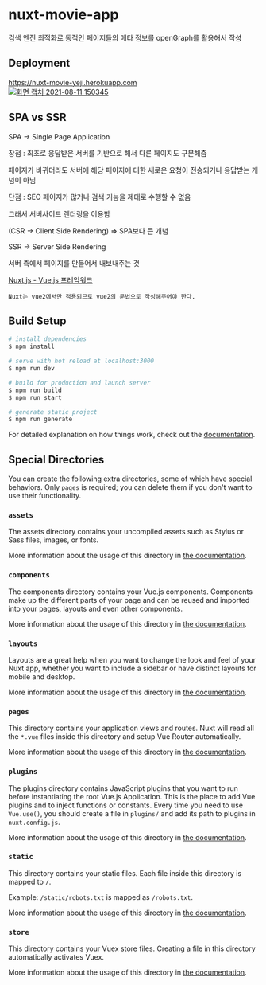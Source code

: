 # nuxt-movie-app
검색 엔진 최적화로 동적인 페이지들의 메타 정보를 openGraph를 활용해서 작성 

## Deployment
[https://nuxt-movie-yeji.herokuapp.com <br>
![화면 캡처 2021-08-11 150345](https://user-images.githubusercontent.com/59958929/128977910-0579ec50-7a88-4cf9-bfb6-a49e7504da9c.png)](https://nuxt-movie-yeji.herokuapp.com/)

## SPA   vs SSR

SPA → Single Page Application 

장점 : 최초로 응답받은 서버를 기반으로 해서 다른 페이지도 구분해줌

페이지가 바뀌더라도 서버에 해당 페이지에 대한 새로운 요청이 전송되거나 응답받는 개념이 아님

단점 : SEO 페이지가 많거나 검색 기능을 제대로 수행할 수 없음

그래서 서버사이드 렌더링을 이용함

(CSR → Client Side Rendering) ⇒ SPA보다 큰 개념

SSR → Server Side Rendering

서버 측에서 페이지를 만들어서 내보내주는 것

[Nuxt.js - Vue.js 프레임워크](https://ko.nuxtjs.org/)

`Nuxt는 vue2에서만 적용되므로 vue2의 문법으로 작성해주어야 한다.`

## Build Setup

```bash
# install dependencies
$ npm install

# serve with hot reload at localhost:3000
$ npm run dev

# build for production and launch server
$ npm run build
$ npm run start

# generate static project
$ npm run generate
```

For detailed explanation on how things work, check out the [documentation](https://nuxtjs.org).

## Special Directories

You can create the following extra directories, some of which have special behaviors. Only `pages` is required; you can delete them if you don't want to use their functionality.

### `assets`

The assets directory contains your uncompiled assets such as Stylus or Sass files, images, or fonts.

More information about the usage of this directory in [the documentation](https://nuxtjs.org/docs/2.x/directory-structure/assets).

### `components`

The components directory contains your Vue.js components. Components make up the different parts of your page and can be reused and imported into your pages, layouts and even other components.

More information about the usage of this directory in [the documentation](https://nuxtjs.org/docs/2.x/directory-structure/components).

### `layouts`

Layouts are a great help when you want to change the look and feel of your Nuxt app, whether you want to include a sidebar or have distinct layouts for mobile and desktop.

More information about the usage of this directory in [the documentation](https://nuxtjs.org/docs/2.x/directory-structure/layouts).


### `pages`

This directory contains your application views and routes. Nuxt will read all the `*.vue` files inside this directory and setup Vue Router automatically.

More information about the usage of this directory in [the documentation](https://nuxtjs.org/docs/2.x/get-started/routing).

### `plugins`

The plugins directory contains JavaScript plugins that you want to run before instantiating the root Vue.js Application. This is the place to add Vue plugins and to inject functions or constants. Every time you need to use `Vue.use()`, you should create a file in `plugins/` and add its path to plugins in `nuxt.config.js`.

More information about the usage of this directory in [the documentation](https://nuxtjs.org/docs/2.x/directory-structure/plugins).

### `static`

This directory contains your static files. Each file inside this directory is mapped to `/`.

Example: `/static/robots.txt` is mapped as `/robots.txt`.

More information about the usage of this directory in [the documentation](https://nuxtjs.org/docs/2.x/directory-structure/static).

### `store`

This directory contains your Vuex store files. Creating a file in this directory automatically activates Vuex.

More information about the usage of this directory in [the documentation](https://nuxtjs.org/docs/2.x/directory-structure/store).
